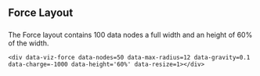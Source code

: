 ## Force Layout

<div class='row'>
    <div class='col-sm-12'>
        <h5></h5>
        <div data-viz-force data-nodes=100 data-max-radius=12 data-gravity=0.1 data-charge=-1000 data-height='60%' data-resize=1></div>
    </div>
</div>

The Force layout contains 100 data nodes a full width and an height of 60% of the width.

    <div data-viz-force data-nodes=50 data-max-radius=12 data-gravity=0.1
    data-charge=-1000 data-height='60%' data-resize=1></div>

